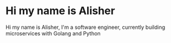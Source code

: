 # Hi my name is Alisher
Hi my name is Alisher, I'm a software engineer, currently building microservices with Golang and Python
